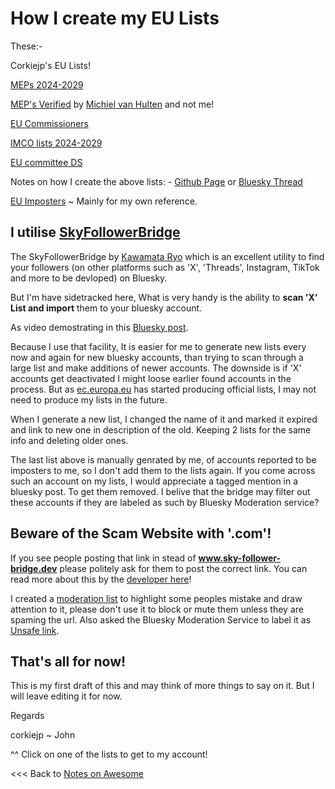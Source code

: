 # How I create my EU Lists

These:- 

Corkiejp's EU Lists!

[MEPs 2024-2029](https://bsky.app/profile/did:plc:lgjvdkqeeutvf7zj6wow3jro/lists/3lhkb54yomy2s)

[MEP's Verified](https://bsky.app/profile/did:plc:rs4wjnyxmhj3udokowkymd5e/lists/3l2lyvl3p2j2x) by [Michiel van Hulten](https://bsky.app/profile/did:plc:rs4wjnyxmhj3udokowkymd5e) and not me!

[EU Commissioners](https://bsky.app/profile/did:plc:lgjvdkqeeutvf7zj6wow3jro/lists/3lfimpbh5642k)

[IMCO lists 2024-2029](https://bsky.app/profile/did:plc:lgjvdkqeeutvf7zj6wow3jro/lists/3lf4imtzudi23)

[EU committee DS](https://bsky.app/profile/did:plc:lgjvdkqeeutvf7zj6wow3jro/lists/3lgyrhcr4uf2v)

Notes on how I create the above lists: - [Github Page](https://github.com/corkiejp/Corkiejp-notes-on-awesome-bluesky/blob/main/how_I_create_my_eu_lists.md) or [Bluesky Thread](https://bsky.app/profile/did:plc:qxlh6bohvep3taqhmtpipx4b/post/3lgre4bgla52d)

[EU Imposters](https://bsky.app/profile/did:plc:lgjvdkqeeutvf7zj6wow3jro/lists/3lgqeomhgak27) ~ Mainly for my own reference.


## I utilise [SkyFollowerBridge](https://www.sky-follower-bridge.dev/)

The SkyFollowerBridge by [Kawamata Ryo](https://bsky.app/profile/did:plc:hcp53er6pefwijpdceo5x4bp) which is an excellent utility to find your followers (on other platforms such as 'X',
'Threads', Instagram, TikTok and more to be devloped) on Bluesky.

But I'm have sidetracked here, What is very handy is the ability to **scan 'X' List and import** them to your bluesky account.

As video demostrating in this [Bluesky post](https://bsky.app/profile/did:plc:l3nkrpivwuvwuqduk3illkvf/post/3lgdq2nqci226).

Because I use that facility, It is easier for me to generate new lists every now and again for new bluesky accounts, than trying to scan through a large list and make additions of newer accounts. The downside is if 'X' accounts get deactivated I might loose earlier found accounts in the process. But as [ec.europa.eu](https://bsky.app/profile/did:plc:oxo226vi7t2btjokm2buusoy) has started producing official lists, I may not need to produce my lists in the future.

When I generate a new list, I changed the name of it and marked it expired and link to new one in description of the old. Keeping 2 lists for the same info and deleting older ones.

The last list above is manually genrated by me, of accounts reported to be imposters to me, so I don't add them to the lists again. If you come across such an account on my lists, I would appreciate a tagged mention in a bluesky post. To get them removed. I belive that the bridge may filter out these accounts if they are labeled as such by Bluesky Moderation service?

## Beware of the **Scam Website** with '.com'!

If you see people posting that link in stead of **www.sky-follower-bridge.dev** please politely ask for them to post the correct link. 
You can read more about this by the [developer here](https://corkiejp.github.io/embedwriter.html?url=./Skywriter-Threads/Page%20by%20Kawamata%20Ryo%20_%20Scam%20Website.html)!

I created a [moderation list](https://bsky.app/profile/did:plc:qxlh6bohvep3taqhmtpipx4b/lists/3lg4y7tswpx2v) to highlight some peoples mistake and draw attention to it, please don't use it to block or mute them unless they are spaming the url. Also asked the Bluesky Moderation Service to label it as [Unsafe link](https://bsky.app/profile/did:plc:qxlh6bohvep3taqhmtpipx4b/post/3lg4zlp6ygs24).

## That's all for now!

This is my first draft of this and may think of more things to say on it. But I will leave editing it for now.

Regards

corkiejp ~ John

^^ Click on one of the lists to get to my account!

<<< Back to [Notes on Awesome](/README.md)
